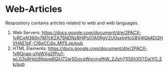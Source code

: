 # Web-Articles
Respository contains articles related to web and web languages.
1. Web Servers: https://docs.google.com/document/d/e/2PACX-1vRCeN360n7M7cKZA75NDNz8HIPs01A0RgV2UGsxInHcG8V4IQk4Dj2HVHAE1pF-CI6qCCdq_Mjf1Lxp/pub
2. HTML Elements: https://docs.google.com/document/d/e/2PACX-1vRQnaq-uYeWXg2fPiu1-wLG3s8Hdz8IlqowBQjU72arSDocqWxcmgfhW_2Jlzh71I5ShX5TDajYO_Ek/pub
